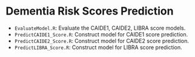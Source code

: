# Dementia Risk Scores Prediction
* `EvaluateModel.R`: Evaluate the CAIDE1, CAIDE2, LIBRA score models.
* `PredictCAIDE1_Score.R`: Construct model for CAIDE1 score prediction.
* `PredictCAIDE2_Score.R`: Construct model for CAIDE2 score prediction.
* `PredictLIBRA_Score.R`: Construct model for LIBRA score prediction.
